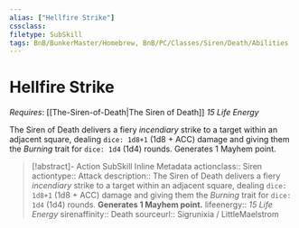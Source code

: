 ```yaml
---
alias: ["Hellfire Strike"]
cssclass: 
filetype: SubSkill
tags: BnB/BunkerMaster/Homebrew, BnB/PC/Classes/Siren/Death/Abilities
---
```

# Hellfire Strike
*Requires*: [[The-Siren-of-Death|The Siren of Death]]
_15 Life Energy_

The Siren of Death delivers a fiery _incendiary_ strike to a target within an adjacent square, dealing `dice: 1d8+1` (1d8 + ACC) damage and giving them the _Burning_ trait for `dice: 1d4` (1d4) rounds. Generates 1 Mayhem point.

>[!abstract]- Action SubSkill Inline Metadata
> actionclass:: Siren
> actiontype:: Attack
> description:: The Siren of Death delivers a fiery _incendiary_ strike to a target within an adjacent square, dealing `dice: 1d8+1` (1d8 + ACC) damage and giving them the _Burning_ trait for `dice: 1d4` (1d4) rounds. __Generates 1 Mayhem point.__
> lifeenergy:: _15 Life Energy_
> sirenaffinity:: Death
> sourceurl:: Sigrunixia / LittleMaelstrom
